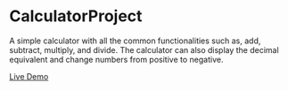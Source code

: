# CalculatorProject
A simple calculator with all the common functionalities such as, add, subtract, multiply, and divide. The calculator can also display the decimal equivalent and change numbers from positive to negative. 

<a href="https://kingdallas24.github.io/CalculatorProject/" rel="nofollow">Live Demo</a>
